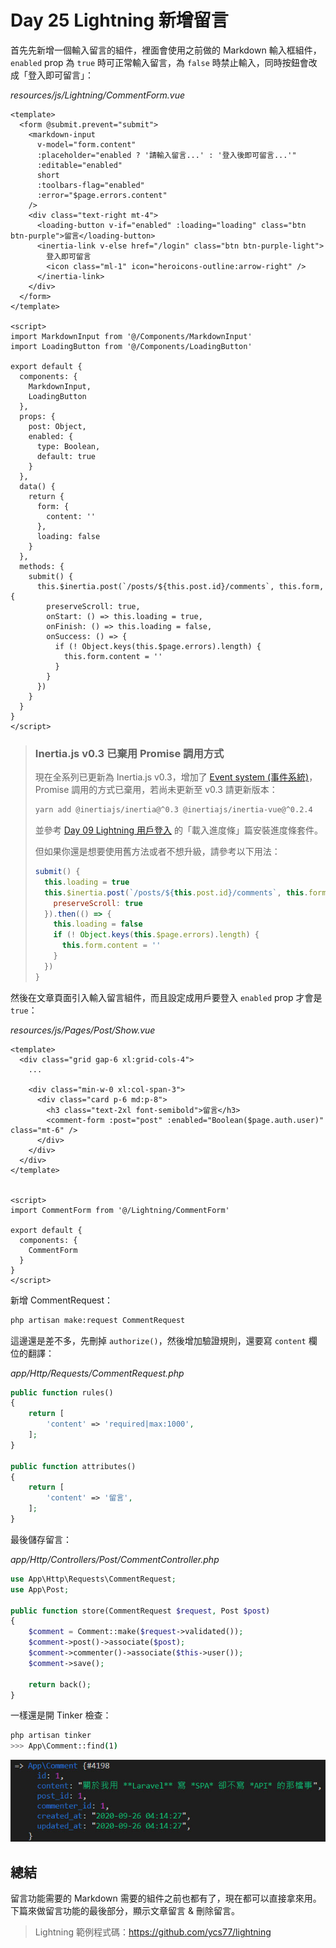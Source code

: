 # Day 25 Lightning 新增留言

首先先新增一個輸入留言的組件，裡面會使用之前做的 Markdown 輸入框組件，`enabled` prop 為 `true` 時可正常輸入留言，為 `false` 時禁止輸入，同時按鈕會改成「登入即可留言」：

*resources/js/Lightning/CommentForm.vue*
```vue
<template>
  <form @submit.prevent="submit">
    <markdown-input
      v-model="form.content"
      :placeholder="enabled ? '請輸入留言...' : '登入後即可留言...'"
      :editable="enabled"
      short
      :toolbars-flag="enabled"
      :error="$page.errors.content"
    />
    <div class="text-right mt-4">
      <loading-button v-if="enabled" :loading="loading" class="btn btn-purple">留言</loading-button>
      <inertia-link v-else href="/login" class="btn btn-purple-light">
        登入即可留言
        <icon class="ml-1" icon="heroicons-outline:arrow-right" />
      </inertia-link>
    </div>
  </form>
</template>

<script>
import MarkdownInput from '@/Components/MarkdownInput'
import LoadingButton from '@/Components/LoadingButton'

export default {
  components: {
    MarkdownInput,
    LoadingButton
  },
  props: {
    post: Object,
    enabled: {
      type: Boolean,
      default: true
    }
  },
  data() {
    return {
      form: {
        content: ''
      },
      loading: false
    }
  },
  methods: {
    submit() {
      this.$inertia.post(`/posts/${this.post.id}/comments`, this.form, {
        preserveScroll: true,
        onStart: () => this.loading = true,
        onFinish: () => this.loading = false,
        onSuccess: () => {
          if (! Object.keys(this.$page.errors).length) {
            this.form.content = ''
          }
        }
      })
    }
  }
}
</script>
```

> ### Inertia.js v0.3 已棄用 Promise 調用方式
>
> 現在全系列已更新為 Inertia.js v0.3，增加了 [Event system (事件系統)](https://inertiajs.com/events)，Promise 調用的方式已棄用，若尚未更新至 v0.3 請更新版本：
> ```bash
> yarn add @inertiajs/inertia@^0.3 @inertiajs/inertia-vue@^0.2.4
> ```
>
> 並參考 [Day 09 Lightning 用戶登入](https://ithelp.ithome.com.tw/articles/10235589) 的「載入進度條」篇安裝進度條套件。
>
> 但如果你還是想要使用舊方法或者不想升級，請參考以下用法：
> ```js
> submit() {
>   this.loading = true
>   this.$inertia.post(`/posts/${this.post.id}/comments`, this.form, {
>     preserveScroll: true
>   }).then(() => {
>     this.loading = false
>     if (! Object.keys(this.$page.errors).length) {
>       this.form.content = ''
>     }
>   })
> }
> ```

然後在文章頁面引入輸入留言組件，而且設定成用戶要登入 `enabled` prop 才會是 `true`：

*resources/js/Pages/Post/Show.vue*
```vue
<template>
  <div class="grid gap-6 xl:grid-cols-4">
    ...

    <div class="min-w-0 xl:col-span-3">
      <div class="card p-6 md:p-8">
        <h3 class="text-2xl font-semibold">留言</h3>
        <comment-form :post="post" :enabled="Boolean($page.auth.user)" class="mt-6" />
      </div>
    </div>
  </div>
</template>


<script>
import CommentForm from '@/Lightning/CommentForm'

export default {
  components: {
    CommentForm
  }
}
</script>
```

新增 CommentRequest：

```bash
php artisan make:request CommentRequest
```

這邊還是差不多，先刪掉 `authorize()`，然後增加驗證規則，還要寫 `content` 欄位的翻譯：

*app/Http/Requests/CommentRequest.php*
```php
public function rules()
{
    return [
        'content' => 'required|max:1000',
    ];
}

public function attributes()
{
    return [
        'content' => '留言',
    ];
}
```

最後儲存留言：

*app/Http/Controllers/Post/CommentController.php*
```php
use App\Http\Requests\CommentRequest;
use App\Post;

public function store(CommentRequest $request, Post $post)
{
    $comment = Comment::make($request->validated());
    $comment->post()->associate($post);
    $comment->commenter()->associate($this->user());
    $comment->save();

    return back();
}
```

一樣還是開 Tinker 檢查：

```bash
php artisan tinker
>>> App\Comment::find(1)
```

![](../images/day25-01.jpg)

## 總結

留言功能需要的 Markdown 需要的組件之前也都有了，現在都可以直接拿來用。下篇來做留言功能的最後部分，顯示文章留言 & 刪除留言。

> Lightning 範例程式碼：https://github.com/ycs77/lightning
